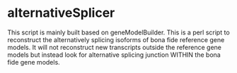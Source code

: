 alternativeSplicer
==================

This script is mainly built based on geneModelBuilder. This is a perl script to reconstruct the alternatively splicing isoforms of bona fide reference gene models. It will not reconstruct new transcripts outside the reference gene models but instead look for alternative splicing junction WITHIN the bona fide gene models.
